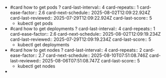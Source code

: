 - #card how to get pods ?
  card-last-interval:: 4
  card-repeats:: 1
  card-ease-factor:: 2.6
  card-next-schedule:: 2025-08-02T12:09:22.924Z
  card-last-reviewed:: 2025-07-29T12:09:22.924Z
  card-last-score:: 5
	- kubectl get pods
- #card how to get deployments ?
  card-last-interval:: 4
  card-repeats:: 1
  card-ease-factor:: 2.6
  card-next-schedule:: 2025-08-02T12:09:19.234Z
  card-last-reviewed:: 2025-07-29T12:09:19.234Z
  card-last-score:: 5
	- kubectl get deployments
- #card how to get nodes ?
  card-last-interval:: 4
  card-repeats:: 2
  card-ease-factor:: 2.7
  card-next-schedule:: 2025-08-10T07:51:08.746Z
  card-last-reviewed:: 2025-08-06T07:51:08.747Z
  card-last-score:: 5
	- kubectl get nodes
-